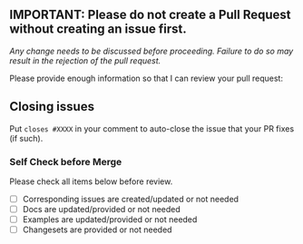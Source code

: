 ## IMPORTANT: Please do not create a Pull Request without creating an issue first.

_Any change needs to be discussed before proceeding. Failure to do so may result in the rejection of the pull request._

Please provide enough information so that I can review your pull request:

## Closing issues

Put `closes #XXXX` in your comment to auto-close the issue that your PR fixes (if such).

### Self Check before Merge

Please check all items below before review.

-   [ ] Corresponding issues are created/updated or not needed
-   [ ] Docs are updated/provided or not needed
-   [ ] Examples are updated/provided or not needed
-   [ ] Changesets are provided or not needed

